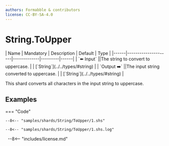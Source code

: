 ```yaml
---
authors: Formabble & contributors
license: CC-BY-SA-4.0
---
```



# String.ToUpper

<div class="sh-parameters" markdown="1">
| Name | Mandatory | Description | Default | Type |
|------|---------------------|-------------|---------|------|
| `⬅️ Input` ||The string to convert to uppercase. | | [`String`](../../types/#string) |
| `Output ➡️` ||The input string converted to uppercase. | | [`String`](../../types/#string) |

</div>

This shard converts all characters in the input string to uppercase.

## Examples

=== "Code"

  ```x86asm linenums="1"
  --8<-- "samples/shards/String/ToUpper/1.shs"
  ```

  ```
  --8<-- "samples/shards/String/ToUpper/1.shs.log"
  ```
&nbsp;
--8<-- "includes/license.md"

